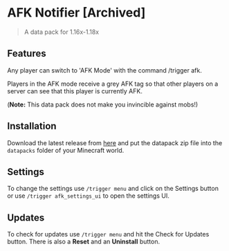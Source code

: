 # AFK Notifier [Archived]

> A data pack for 1.16x-1.18x

## Features

Any player can switch to 'AFK Mode' with the command /trigger afk.

Players in the AFK mode receive a grey AFK tag so that other players on a server can see that this player is currently AFK.

(**Note:** This data pack does not make you invincible against mobs!)


## Installation

Download the latest release from [here](https://github.com/Tschipcraft/afk_notifier/releases/latest) and put the datapack zip file into the `datapacks` folder of your Minecraft world.


## Settings

To change the settings use `/trigger menu` and click on the Settings button or use `/trigger afk_settings_ui` to open the settings UI.


## Updates

To check for updates use `/trigger menu` and hit the Check for Updates button. There is also a **Reset** and an **Uninstall** button.
